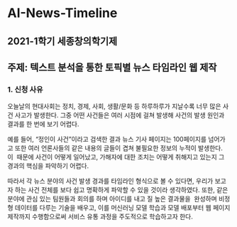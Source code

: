 # AI-News-Timeline

## 2021-1학기 세종창의학기제
## 주제: 텍스트 분석을 통한 토픽별 뉴스 타임라인 웹 제작

### 1. 신청 사유
오늘날의 현대사회는 정치, 경제, 사회, 생활/문화 등 하루하루가 지날수록 너무 많은 사건 사고가 발생한다. 그중 어떤 사건들은 여러 시점에 걸쳐 발생해 사건의 발생 원인과 결과를 한 번에 보기 어렵다.

예를 들어, “정인이 사건”이라고 검색한 결과 뉴스 기사 페이지는 100페이지를 넘어가고 또한 여러 언론사들의 같은 내용의 글들이 겹쳐 불필요한 정보의 누적이 발생한다. 이  때문에 사건이 어떻게 일어났고, 가해자에 대한 조치는 어떻게 취해지고 있는지 그 경과의 핵심을 파악하기 어렵다.

따라서 각 뉴스 분야의 사건 발생 경과를 타임라인 형식으로 볼 수 있다면, 우리가 보고자 하는 사건 전체를 보다 쉽고 명확하게 파악할 수 있을 것이라 생각하였다. 또한, 같은 분야에 관심 있는 팀원들과 회의를 하며 아이디를 내고 질 높은 결과물을  완성하며 비정형 데이터를 다루는 기술을 배우고, 이를 머신러닝 모델 학습과 모델 배포부터 웹 페이지 제작까지 수행함으로써 서비스 유통 과정을 주도적으로 학습하고자 한다.

